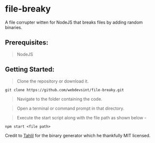 # file-breaky
A file corrupter witten for NodeJS that breaks files by adding random binaries.

## Prerequisites:
> NodeJS

## Getting Started:
> Clone the repository or download it.
```
git clone https://github.com/webdevsint/file-breaky.git
```

> Navigate to the folder containing the code.  

> Open a terminal or command prompt in that directory.  

> Execute the start script along with the file path as shown below -  

```npm start <file path>```  
  
Credit to [Tahlil](https://github.com/tahlilma) for the binary generator which he thankfully MIT licensed.
